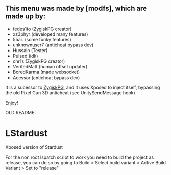 ## This menu was made by [modfs], which are made up by:

- fedes1to (ZygiskPG creator)
- xz3phyr (developed many features)
- 55ar. (some funky features)
- unknownuser7 (anticheat bypass dev)
- Hussain (Tester)
- Pulsed (idk)
- chr1s (ZygiskPG creator)
- VerifedMatt (human offset updater)
- BoredKarma (made websocket)
- Acessor (anticheat bypass dev)


It is a sucessor to [ZygiskPG](https://github.com/fedes1to/ZygiskPG), and it uses Xposed to inject itself, bypassing the old Pixel Gun 3D anticheat (see UnitySendMessage hook)

Enjoy!


OLD README:
# LStardust
 Xposed version of Stardust

 For the non root lspatch script to work you need to build the project as release, you can do so by going to Build > Select build variant > Active Build Variant > Set to "release"
